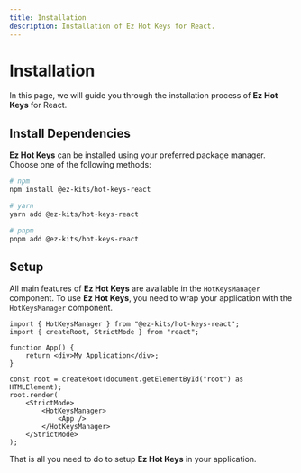 ```yaml
---
title: Installation
description: Installation of Ez Hot Keys for React.
---
```


# Installation

In this page, we will guide you through the installation process of **Ez Hot Keys** for React.

## Install Dependencies

**Ez Hot Keys** can be installed using your preferred package manager. Choose one of the following methods:

```bash
# npm
npm install @ez-kits/hot-keys-react

# yarn
yarn add @ez-kits/hot-keys-react

# pnpm
pnpm add @ez-kits/hot-keys-react
```

## Setup

All main features of **Ez Hot Keys** are available in the `HotKeysManager` component. To use **Ez Hot Keys**, you need to wrap your application with the `HotKeysManager` component.

```tsx
import { HotKeysManager } from "@ez-kits/hot-keys-react";
import { createRoot, StrictMode } from "react";

function App() {
	return <div>My Application</div>;
}

const root = createRoot(document.getElementById("root") as HTMLElement);
root.render(
	<StrictMode>
		<HotKeysManager>
			<App />
		</HotKeysManager>
	</StrictMode>
);
```

That is all you need to do to setup **Ez Hot Keys** in your application.
